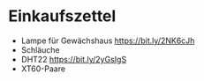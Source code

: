 # Einkaufszettel
- Lampe für Gewächshaus https://bit.ly/2NK6cJh
- Schläuche
- DHT22 https://bit.ly/2yGsIgS
- XT60-Paare
